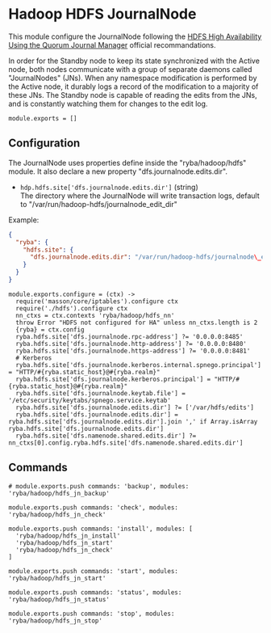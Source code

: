 
# Hadoop HDFS JournalNode

This module configure the JournalNode following the 
[HDFS High Availability Using the Quorum Journal Manager](https://hadoop.apache.org/docs/r2.3.0/hadoop-yarn/hadoop-yarn-site/HDFSHighAvailabilityWithQJM.html) official 
recommandations.

In order for the Standby node to keep its state synchronized with the Active 
node, both nodes communicate with a group of separate daemons called 
"JournalNodes" (JNs). When any namespace modification is performed by the Active 
node, it durably logs a record of the modification to a majority of these JNs. 
The Standby node is capable of reading the edits from the JNs, and is constantly 
watching them for changes to the edit log.

    module.exports = []

## Configuration

The JournalNode uses properties define inside the "ryba/hadoop/hdfs" module. It
also declare a new property "dfs.journalnode.edits.dir".

*   `hdp.hdfs.site['dfs.journalnode.edits.dir']` (string)   
    The directory where the JournalNode will write transaction logs, default
    to "/var/run/hadoop-hdfs/journalnode\_edit\_dir"

Example:

```json
{
  "ryba": {
    "hdfs.site": {
      "dfs.journalnode.edits.dir": "/var/run/hadoop-hdfs/journalnode\_edit\_dir"
    }
  }
}
```

    module.exports.configure = (ctx) ->
      require('masson/core/iptables').configure ctx
      require('./hdfs').configure ctx
      nn_ctxs = ctx.contexts 'ryba/hadoop/hdfs_nn'
      throw Error "HDFS not configured for HA" unless nn_ctxs.length is 2
      {ryba} = ctx.config
      ryba.hdfs.site['dfs.journalnode.rpc-address'] ?= '0.0.0.0:8485'
      ryba.hdfs.site['dfs.journalnode.http-address'] ?= '0.0.0.0:8480'
      ryba.hdfs.site['dfs.journalnode.https-address'] ?= '0.0.0.0:8481'
      # Kerberos
      ryba.hdfs.site['dfs.journalnode.kerberos.internal.spnego.principal'] = "HTTP/#{ryba.static_host}@#{ryba.realm}"
      ryba.hdfs.site['dfs.journalnode.kerberos.principal'] = "HTTP/#{ryba.static_host}@#{ryba.realm}"
      ryba.hdfs.site['dfs.journalnode.keytab.file'] = '/etc/security/keytabs/spnego.service.keytab'
      ryba.hdfs.site['dfs.journalnode.edits.dir'] ?= ['/var/hdfs/edits']
      ryba.hdfs.site['dfs.journalnode.edits.dir'] = ryba.hdfs.site['dfs.journalnode.edits.dir'].join ',' if Array.isArray ryba.hdfs.site['dfs.journalnode.edits.dir']
      ryba.hdfs.site['dfs.namenode.shared.edits.dir'] ?= nn_ctxs[0].config.ryba.hdfs.site['dfs.namenode.shared.edits.dir']

## Commands

    # module.exports.push commands: 'backup', modules: 'ryba/hadoop/hdfs_jn_backup'

    module.exports.push commands: 'check', modules: 'ryba/hadoop/hdfs_jn_check'

    module.exports.push commands: 'install', modules: [
      'ryba/hadoop/hdfs_jn_install'
      'ryba/hadoop/hdfs_jn_start'
      'ryba/hadoop/hdfs_jn_check'
    ]

    module.exports.push commands: 'start', modules: 'ryba/hadoop/hdfs_jn_start'

    module.exports.push commands: 'status', modules: 'ryba/hadoop/hdfs_jn_status'

    module.exports.push commands: 'stop', modules: 'ryba/hadoop/hdfs_jn_stop'


[qjm]: http://hadoop.apache.org/docs/r2.3.0/hadoop-yarn/hadoop-yarn-site/HDFSHighAvailabilityWithQJM.html#Architecture



